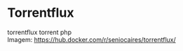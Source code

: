 # Torrentflux
torrentflux torrent php
<br/>
Imagem: https://hub.docker.com/r/seniocaires/torrentflux/
